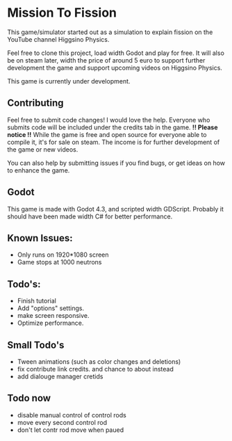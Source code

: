 # Mission To Fission
This game/simulator started out as a simulation to explain fission on the YouTube channel Higgsino Physics. 

Feel free to clone this project, load width Godot and play for free. It will also be on steam later, width the price of around 5 euro to support further development the game and support upcoming videos on Higgsino Physics.

This game is currently under development.

## Contributing 
Feel free to submit code changes! I would love the help. Everyone who submits code will be included under the credits tab in the game. **!! Please notice !!** While the game is free and open source for everyone able to compile it, it's for sale on steam. The income is for further development of the game or new videos. 

You can also help by submitting issues if you find bugs, or get ideas on how to enhance the game. 

## Godot 
This game is made with Godot 4.3, and scripted width GDScript. Probably it should have been made width C# for better performance. 

## Known Issues: 
- Only runs on 1920*1080 screen
- Game stops at 1000 neutrons

## Todo's:
- Finish tutorial
- Add "options" settings.
- make screen responsive.
- Optimize performance.

## Small Todo's 
- Tween animations (such as color changes and deletions)
- fix contribute link credits. and chance to about instead
- add dialouge manager cretids

## Todo now
- disable manual control of control rods
- move every second control rod
- don't let contr rod move when paued
